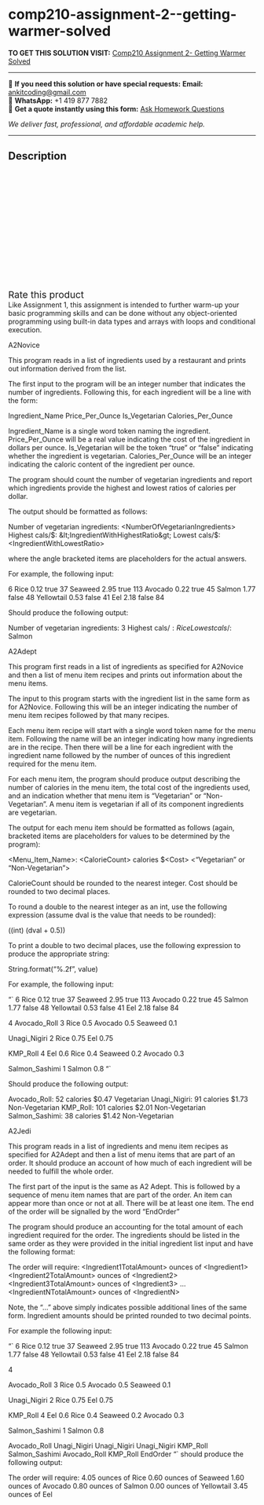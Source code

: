 # comp210-assignment-2--getting-warmer-solved
**TO GET THIS SOLUTION VISIT:** [Comp210 Assignment 2- Getting Warmer Solved](https://www.ankitcodinghub.com/product/comp210-getting-warmer-solved/)


---

📩 **If you need this solution or have special requests:** **Email:** ankitcoding@gmail.com  
📱 **WhatsApp:** +1 419 877 7882  
📄 **Get a quote instantly using this form:** [Ask Homework Questions](https://www.ankitcodinghub.com/services/ask-homework-questions/)

*We deliver fast, professional, and affordable academic help.*

---

<h2>Description</h2>



<div class="kk-star-ratings kksr-auto kksr-align-center kksr-valign-top" data-payload="{&quot;align&quot;:&quot;center&quot;,&quot;id&quot;:&quot;131770&quot;,&quot;slug&quot;:&quot;default&quot;,&quot;valign&quot;:&quot;top&quot;,&quot;ignore&quot;:&quot;&quot;,&quot;reference&quot;:&quot;auto&quot;,&quot;class&quot;:&quot;&quot;,&quot;count&quot;:&quot;0&quot;,&quot;legendonly&quot;:&quot;&quot;,&quot;readonly&quot;:&quot;&quot;,&quot;score&quot;:&quot;0&quot;,&quot;starsonly&quot;:&quot;&quot;,&quot;best&quot;:&quot;5&quot;,&quot;gap&quot;:&quot;4&quot;,&quot;greet&quot;:&quot;Rate this product&quot;,&quot;legend&quot;:&quot;0\/5 - (0 votes)&quot;,&quot;size&quot;:&quot;24&quot;,&quot;title&quot;:&quot;Comp210 Assignment 2- Getting Warmer Solved&quot;,&quot;width&quot;:&quot;0&quot;,&quot;_legend&quot;:&quot;{score}\/{best} - ({count} {votes})&quot;,&quot;font_factor&quot;:&quot;1.25&quot;}">

<div class="kksr-stars">

<div class="kksr-stars-inactive">
            <div class="kksr-star" data-star="1" style="padding-right: 4px">


<div class="kksr-icon" style="width: 24px; height: 24px;"></div>
        </div>
            <div class="kksr-star" data-star="2" style="padding-right: 4px">


<div class="kksr-icon" style="width: 24px; height: 24px;"></div>
        </div>
            <div class="kksr-star" data-star="3" style="padding-right: 4px">


<div class="kksr-icon" style="width: 24px; height: 24px;"></div>
        </div>
            <div class="kksr-star" data-star="4" style="padding-right: 4px">


<div class="kksr-icon" style="width: 24px; height: 24px;"></div>
        </div>
            <div class="kksr-star" data-star="5" style="padding-right: 4px">


<div class="kksr-icon" style="width: 24px; height: 24px;"></div>
        </div>
    </div>

<div class="kksr-stars-active" style="width: 0px;">
            <div class="kksr-star" style="padding-right: 4px">


<div class="kksr-icon" style="width: 24px; height: 24px;"></div>
        </div>
            <div class="kksr-star" style="padding-right: 4px">


<div class="kksr-icon" style="width: 24px; height: 24px;"></div>
        </div>
            <div class="kksr-star" style="padding-right: 4px">


<div class="kksr-icon" style="width: 24px; height: 24px;"></div>
        </div>
            <div class="kksr-star" style="padding-right: 4px">


<div class="kksr-icon" style="width: 24px; height: 24px;"></div>
        </div>
            <div class="kksr-star" style="padding-right: 4px">


<div class="kksr-icon" style="width: 24px; height: 24px;"></div>
        </div>
    </div>
</div>


<div class="kksr-legend" style="font-size: 19.2px;">
            <span class="kksr-muted">Rate this product</span>
    </div>
    </div>
Like Assignment 1, this assignment is intended to further warm-up your basic programming skills and can be done without any object-oriented programming using built-in data types and arrays with loops and conditional execution.

A2Novice

This program reads in a list of ingredients used by a restaurant and prints out information derived from the list.

The first input to the program will be an integer number that indicates the number of ingredients. Following this, for each ingredient will be a line with the form:

Ingredient_Name Price_Per_Ounce Is_Vegetarian Calories_Per_Ounce

Ingredient_Name is a single word token naming the ingredient. Price_Per_Ounce will be a real value indicating the cost of the ingredient in dollars per ounce. Is_Vegetarian will be the token “true” or “false” indicating whether the ingredient is vegetarian. Calories_Per_Ounce will be an integer indicating the caloric content of the ingredient per ounce.

The program should count the number of vegetarian ingredients and report which ingredients provide the highest and lowest ratios of calories per dollar.

The output should be formatted as follows:

Number of vegetarian ingredients: &lt;NumberOfVegetarianIngredients&gt; Highest cals/$: &lt;IngredientWithHighestRatio&gt; Lowest cals/$: &lt;IngredientWithLowestRatio&gt;

where the angle bracketed items are placeholders for the actual answers.

For example, the following input:

6 Rice 0.12 true 37 Seaweed 2.95 true 113 Avocado 0.22 true 45 Salmon 1.77 false 48 Yellowtail 0.53 false 41 Eel 2.18 false 84

Should produce the following output:

Number of vegetarian ingredients: 3 Highest cals/$: Rice Lowest cals/$: Salmon

A2Adept

This program first reads in a list of ingredients as specified for A2Novice and then a list of menu item recipes and prints out information about the menu items.

The input to this program starts with the ingredient list in the same form as for A2Novice. Following this will be an integer indicating the number of menu item recipes followed by that many recipes.

Each menu item recipe will start with a single word token name for the menu item. Following the name will be an integer indicating how many ingredients are in the recipe. Then there will be a line for each ingredient with the ingredient name followed by the number of ounces of this ingredient required for the menu item.

For each menu item, the program should produce output describing the number of calories in the menu item, the total cost of the ingredients used, and an indication whether that menu item is “Vegetarian” or “Non-Vegetarian”. A menu item is vegetarian if all of its component ingredients are vegetarian.

The output for each menu item should be formatted as follows (again, bracketed items are placeholders for values to be determined by the program):

&lt;Menu_Item_Name&gt;: &lt;CalorieCount&gt; calories $&lt;Cost&gt; &lt;“Vegetarian” or “Non-Vegetarian”&gt;

CalorieCount should be rounded to the nearest integer. Cost should be rounded to two decimal places.

To round a double to the nearest integer as an int, use the following expression (assume dval is the value that needs to be rounded):

((int) (dval + 0.5))

To print a double to two decimal places, use the following expression to produce the appropriate string:

String.format(“%.2f”, value)

For example, the following input:

“` 6 Rice 0.12 true 37 Seaweed 2.95 true 113 Avocado 0.22 true 45 Salmon 1.77 false 48 Yellowtail 0.53 false 41 Eel 2.18 false 84

4 Avocado_Roll 3 Rice 0.5 Avocado 0.5 Seaweed 0.1

Unagi_Nigiri 2 Rice 0.75 Eel 0.75

KMP_Roll 4 Eel 0.6 Rice 0.4 Seaweed 0.2 Avocado 0.3

Salmon_Sashimi 1 Salmon 0.8 “`

Should produce the following output:

Avocado_Roll: 52 calories $0.47 Vegetarian Unagi_Nigiri: 91 calories $1.73 Non-Vegetarian KMP_Roll: 101 calories $2.01 Non-Vegetarian Salmon_Sashimi: 38 calories $1.42 Non-Vegetarian

A2Jedi

This program reads in a list of ingredients and menu item recipes as specified for A2Adept and then a list of menu items that are part of an order. It should produce an account of how much of each ingredient will be needed to fulfill the whole order.

The first part of the input is the same as A2 Adept. This is followed by a sequence of menu item names that are part of the order. An item can appear more than once or not at all. There will be at least one item. The end of the order will be signalled by the word “EndOrder”

The program should produce an accounting for the total amount of each ingredient required for the order. The ingredients should be listed in the same order as they were provided in the initial ingredient list input and have the following format:

The order will require: &lt;Ingredient1TotalAmount&gt; ounces of &lt;Ingredient1&gt; &lt;Ingredient2TotalAmount&gt; ounces of &lt;Ingredient2&gt; &lt;Ingredient3TotalAmount&gt; ounces of &lt;Ingredient3&gt; … &lt;IngredientNTotalAmount&gt; ounces of &lt;IngredientN&gt;

Note, the “…” above simply indicates possible additional lines of the same form. Ingredient amounts should be printed rounded to two decimal points.

For example the following input:

“` 6 Rice 0.12 true 37 Seaweed 2.95 true 113 Avocado 0.22 true 45 Salmon 1.77 false 48 Yellowtail 0.53 false 41 Eel 2.18 false 84

4

Avocado_Roll 3 Rice 0.5 Avocado 0.5 Seaweed 0.1

Unagi_Nigiri 2 Rice 0.75 Eel 0.75

KMP_Roll 4 Eel 0.6 Rice 0.4 Seaweed 0.2 Avocado 0.3

Salmon_Sashimi 1 Salmon 0.8

Avocado_Roll Unagi_Nigiri Unagi_Nigiri Unagi_Nigiri KMP_Roll Salmon_Sashimi Avocado_Roll KMP_Roll EndOrder “` should produce the following output:

The order will require: 4.05 ounces of Rice 0.60 ounces of Seaweed 1.60 ounces of Avocado 0.80 ounces of Salmon 0.00 ounces of Yellowtail 3.45 ounces of Eel
